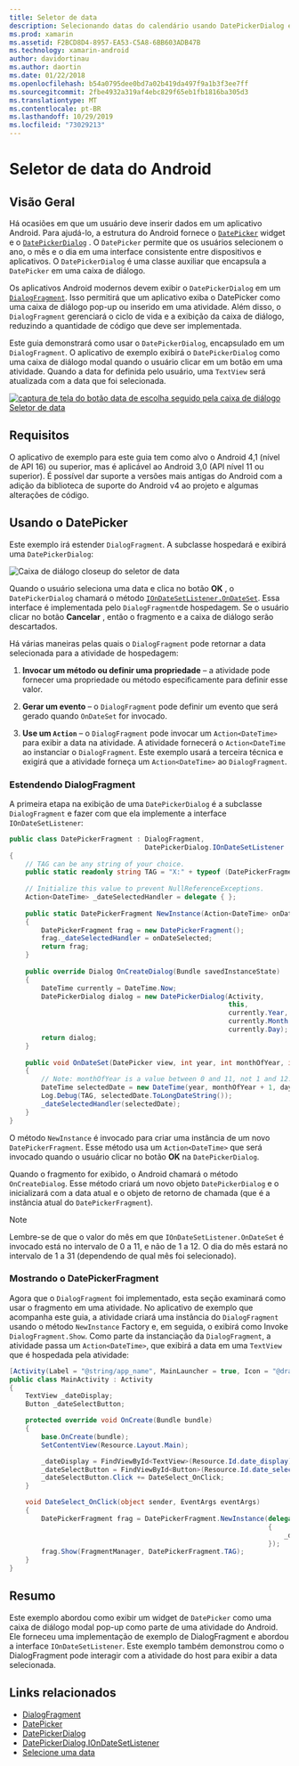 ```yaml
---
title: Seletor de data
description: Selecionando datas do calendário usando DatePickerDialog e DialogFragment
ms.prod: xamarin
ms.assetid: F2BCD8D4-8957-EA53-C5A8-6BB603ADB47B
ms.technology: xamarin-android
author: davidortinau
ms.author: daortin
ms.date: 01/22/2018
ms.openlocfilehash: b54a0795dee0bd7a02b419da497f9a1b3f3ee7ff
ms.sourcegitcommit: 2fbe4932a319af4ebc829f65eb1fb1816ba305d3
ms.translationtype: MT
ms.contentlocale: pt-BR
ms.lasthandoff: 10/29/2019
ms.locfileid: "73029213"
---
```

# <a name="android-date-picker"></a>Seletor de data do Android

## <a name="overview"></a>Visão Geral

Há ocasiões em que um usuário deve inserir dados em um aplicativo Android. Para ajudá-lo, a estrutura do Android fornece o [`DatePicker`](xref:Android.Widget.DatePicker) widget e o [`DatePickerDialog`](xref:Android.App.DatePickerDialog) . O `DatePicker` permite que os usuários selecionem o ano, o mês e o dia em uma interface consistente entre dispositivos e aplicativos. O `DatePickerDialog` é uma classe auxiliar que encapsula a `DatePicker` em uma caixa de diálogo.

Os aplicativos Android modernos devem exibir o `DatePickerDialog` em um [`DialogFragment`](xref:Android.App.DialogFragment). Isso permitirá que um aplicativo exiba o DatePicker como uma caixa de diálogo pop-up ou inserido em uma atividade. Além disso, o `DialogFragment` gerenciará o ciclo de vida e a exibição da caixa de diálogo, reduzindo a quantidade de código que deve ser implementada.

Este guia demonstrará como usar o `DatePickerDialog`, encapsulado em um `DialogFragment`. O aplicativo de exemplo exibirá o `DatePickerDialog` como uma caixa de diálogo modal quando o usuário clicar em um botão em uma atividade. Quando a data for definida pelo usuário, uma `TextView` será atualizada com a data que foi selecionada.

[![captura de tela do botão data de escolha seguido pela caixa de diálogo Seletor de data](date-picker-images/image-01-sml.png)](date-picker-images/image-01.png#lightbox)

## <a name="requirements"></a>Requisitos

O aplicativo de exemplo para este guia tem como alvo o Android 4,1 (nível de API
16) ou superior, mas é aplicável ao Android 3,0 (API nível 11 ou superior). É possível dar suporte a versões mais antigas do Android com a adição da biblioteca de suporte do Android v4 ao projeto e algumas alterações de código.

## <a name="using-the-datepicker"></a>Usando o DatePicker

Este exemplo irá estender `DialogFragment`. A subclasse hospedará e exibirá uma `DatePickerDialog`:

![Caixa de diálogo closeup do seletor de data](date-picker-images/image-02.png)

Quando o usuário seleciona uma data e clica no botão **OK** , o `DatePickerDialog` chamará o método [`IOnDateSetListener.OnDateSet`](xref:Android.App.DatePickerDialog.IOnDateSetListener.OnDateSet*).
Essa interface é implementada pelo `DialogFragment`de hospedagem. Se o usuário clicar no botão **Cancelar** , então o fragmento e a caixa de diálogo serão descartados.

Há várias maneiras pelas quais o `DialogFragment` pode retornar a data selecionada para a atividade de hospedagem:

1. **Invocar um método ou definir uma propriedade** &ndash; a atividade pode fornecer uma propriedade ou método especificamente para definir esse valor.

2. **Gerar um evento** &ndash; o `DialogFragment` pode definir um evento que será gerado quando `OnDateSet` for invocado.

3. **Use um `Action`** &ndash; o `DialogFragment` pode invocar um `Action<DateTime>` para exibir a data na atividade. A atividade fornecerá o `Action<DateTime` ao instanciar o `DialogFragment`. Este exemplo usará a terceira técnica e exigirá que a atividade forneça um `Action<DateTime>` ao `DialogFragment`.

### <a name="extending-dialogfragment"></a>Estendendo DialogFragment

A primeira etapa na exibição de uma `DatePickerDialog` é a subclasse `DialogFragment` e fazer com que ela implemente a interface `IOnDateSetListener`:

```csharp
public class DatePickerFragment : DialogFragment, 
                                  DatePickerDialog.IOnDateSetListener
{
    // TAG can be any string of your choice.
    public static readonly string TAG = "X:" + typeof (DatePickerFragment).Name.ToUpper();
    
    // Initialize this value to prevent NullReferenceExceptions.
    Action<DateTime> _dateSelectedHandler = delegate { };
    
    public static DatePickerFragment NewInstance(Action<DateTime> onDateSelected)
    {
        DatePickerFragment frag = new DatePickerFragment();
        frag._dateSelectedHandler = onDateSelected;
        return frag;
    }
    
    public override Dialog OnCreateDialog(Bundle savedInstanceState)
    {
        DateTime currently = DateTime.Now;
        DatePickerDialog dialog = new DatePickerDialog(Activity, 
                                                       this, 
                                                       currently.Year, 
                                                       currently.Month - 1,
                                                       currently.Day);
        return dialog;
    }
    
    public void OnDateSet(DatePicker view, int year, int monthOfYear, int dayOfMonth)
    {
        // Note: monthOfYear is a value between 0 and 11, not 1 and 12!
        DateTime selectedDate = new DateTime(year, monthOfYear + 1, dayOfMonth);
        Log.Debug(TAG, selectedDate.ToLongDateString());
        _dateSelectedHandler(selectedDate);
    }
}
```

O método `NewInstance` é invocado para criar uma instância de um novo `DatePickerFragment`. Esse método usa um `Action<DateTime>` que será invocado quando o usuário clicar no botão **OK** na `DatePickerDialog`.

Quando o fragmento for exibido, o Android chamará o método `OnCreateDialog`. Esse método criará um novo objeto `DatePickerDialog` e o inicializará com a data atual e o objeto de retorno de chamada (que é a instância atual do `DatePickerFragment`).

> [!NOTE]
> Lembre-se de que o valor do mês em que `IOnDateSetListener.OnDateSet` é invocado está no intervalo de 0 a 11, e não de 1 a 12. O dia do mês estará no intervalo de 1 a 31 (dependendo de qual mês foi selecionado).

### <a name="showing-the-datepickerfragment"></a>Mostrando o DatePickerFragment

Agora que o `DialogFragment` foi implementado, esta seção examinará como usar o fragmento em uma atividade. No aplicativo de exemplo que acompanha este guia, a atividade criará uma instância do `DialogFragment` usando o método `NewInstance` Factory e, em seguida, o exibirá como Invoke `DialogFragment.Show`. Como parte da instanciação da `DialogFragment`, a atividade passa um `Action<DateTime>`, que exibirá a data em uma `TextView` que é hospedada pela atividade:

```csharp
[Activity(Label = "@string/app_name", MainLauncher = true, Icon = "@drawable/icon")]
public class MainActivity : Activity
{
    TextView _dateDisplay;
    Button _dateSelectButton;

    protected override void OnCreate(Bundle bundle)
    {
        base.OnCreate(bundle);
        SetContentView(Resource.Layout.Main);

        _dateDisplay = FindViewById<TextView>(Resource.Id.date_display);
        _dateSelectButton = FindViewById<Button>(Resource.Id.date_select_button);
        _dateSelectButton.Click += DateSelect_OnClick;
    }

    void DateSelect_OnClick(object sender, EventArgs eventArgs)
    {
        DatePickerFragment frag = DatePickerFragment.NewInstance(delegate(DateTime time)
                                                                 {
                                                                     _dateDisplay.Text = time.ToLongDateString();
                                                                 });
        frag.Show(FragmentManager, DatePickerFragment.TAG);
    }
}
```

## <a name="summary"></a>Resumo

Este exemplo abordou como exibir um widget de `DatePicker` como uma caixa de diálogo modal pop-up como parte de uma atividade do Android. Ele forneceu uma implementação de exemplo de DialogFragment e abordou a interface `IOnDateSetListener`. Este exemplo também demonstrou como o DialogFragment pode interagir com a atividade do host para exibir a data selecionada.

## <a name="related-links"></a>Links relacionados

- [DialogFragment](xref:Android.App.DialogFragment)
- [DatePicker](xref:Android.Widget.DatePicker)
- [DatePickerDialog](xref:Android.App.DatePickerDialog)
- [DatePickerDialog.IOnDateSetListener](xref:Android.App.DatePickerDialog.IOnDateSetListener)
- [Selecione uma data](https://github.com/xamarin/recipes/tree/master/Recipes/android/controls/datepicker/select_a_date)
